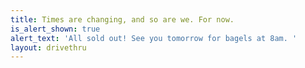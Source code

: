 ```yaml
---
title: Times are changing, and so are we. For now.
is_alert_shown: true
alert_text: 'All sold out! See you tomorrow for bagels at 8am. '
layout: drivethru
---
```


